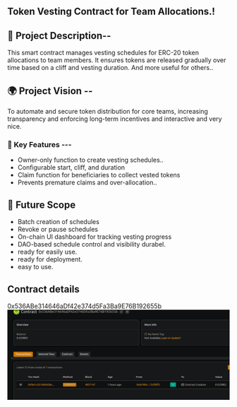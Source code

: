 ## Token Vesting Contract for Team Allocations.!

## 📖 Project Description--

This smart contract manages vesting schedules for ERC-20 token allocations to team members. It ensures tokens are released gradually over time based on a cliff and vesting duration. And more useful for others..

## 🌍 Project Vision --

To automate and secure token distribution for core teams, increasing transparency and enforcing long-term incentives and interactive and very nice.

### 🔑 Key Features ---

- Owner-only function to create vesting schedules..
- Configurable start, cliff, and duration
- Claim function for beneficiaries to collect vested tokens
- Prevents premature claims and over-allocation..

## 🚀 Future Scope

- Batch creation of schedules
- Revoke or pause schedules
- On-chain UI dashboard for tracking vesting progress
- DAO-based schedule control and visibility durabel.
- ready for easily use.
- ready for deployment.
- easy to use.

## Contract details
0x536ABe314646aDf42e374d5Fa3Ba9E76B192655b![alt text](image.png)

